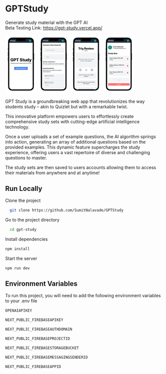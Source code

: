 # GPTStudy

Generate study material with the GPT AI  
Beta Testing Link: https://gpt-study.vercel.app/

<img src="https://github.com/SumitNalavade/GPTStudy/blob/main/public/mobileHome.png?raw=true" width=20% height=20% > <img src="https://github.com/SumitNalavade/GPTStudy/blob/main/public/mobileCreate.png?raw=true" width=20% height=20% > <img src="https://github.com/SumitNalavade/GPTStudy/blob/main/public/mobileStudy.png?raw=true" width=20% height=20% > <img src="https://github.com/SumitNalavade/GPTStudy/blob/main/public/mobileUser.png?raw=true" width=20% height=20% >

GPT Study is a groundbreaking web app that revolutionizes the way students study – akin to Quizlet but with a remarkable twist.  

This innovative platform empowers users to effortlessly create comprehensive study sets with cutting-edge artificial intelligence technology.  

Once a user uploads a set of example questions, the AI algorithm springs into action, generating an array of additional questions based on the provided examples. This dynamic feature supercharges the study experience, offering users a vast repertoire of diverse and challenging questions to master.  

The study sets are then saved to users accounts allowing them to access their materials from anywhere and at anytime!

## Run Locally  
Clone the project  

~~~bash  
  git clone https://github.com/SumitNalavade/GPTStudy
~~~

Go to the project directory  

~~~bash  
  cd gpt-study
~~~

Install dependencies  

~~~bash  
npm install
~~~

Start the server  

~~~bash  
npm run dev
~~~  
 
## Environment Variables  
To run this project, you will need to add the following environment variables to your .env file  
```
OPENAIAPIKEY
```  
```
NEXT_PUBLIC_FIREBASEAPIKEY
```  
```
NEXT_PUBLIC_FIREBASEAUTHDOMAIN
```
```
NEXT_PUBLIC_FIREBASEPROJECTID   
```
```
NEXT_PUBLIC_FIREBASESTORAGEBUCKET  
```
```
NEXT_PUBLIC_FIREBASEMESSAGINGSENDERID  
```
```
NEXT_PUBLIC_FIREBASEAPPID 
```

